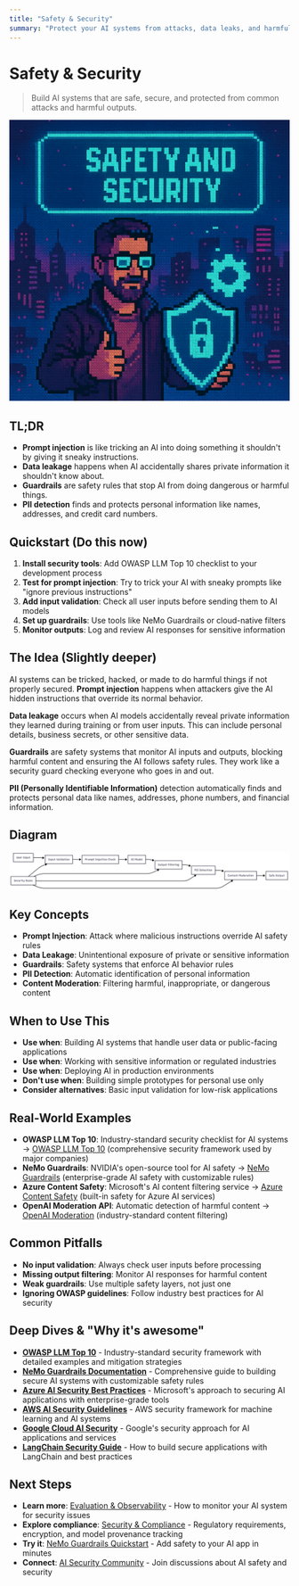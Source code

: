 ```yaml
---
title: "Safety & Security"
summary: "Protect your AI systems from attacks, data leaks, and harmful outputs using OWASP guidelines and guardrails"
---
```


# Safety & Security

> Build AI systems that are safe, secure, and protected from common attacks and harmful outputs.

![ai architect safety and security](/img/safety-and-security.png)

## TL;DR
- **Prompt injection** is like tricking an AI into doing something it shouldn't by giving it sneaky instructions.
- **Data leakage** happens when AI accidentally shares private information it shouldn't know about.
- **Guardrails** are safety rules that stop AI from doing dangerous or harmful things.
- **PII detection** finds and protects personal information like names, addresses, and credit card numbers.

## Quickstart (Do this now)
1. **Install security tools**: Add OWASP LLM Top 10 checklist to your development process
2. **Test for prompt injection**: Try to trick your AI with sneaky prompts like "ignore previous instructions"
3. **Add input validation**: Check all user inputs before sending them to AI models
4. **Set up guardrails**: Use tools like NeMo Guardrails or cloud-native filters
5. **Monitor outputs**: Log and review AI responses for sensitive information

## The Idea (Slightly deeper)
AI systems can be tricked, hacked, or made to do harmful things if not properly secured. **Prompt injection** happens when attackers give the AI hidden instructions that override its normal behavior.

**Data leakage** occurs when AI models accidentally reveal private information they learned during training or from user inputs. This can include personal details, business secrets, or other sensitive data.

**Guardrails** are safety systems that monitor AI inputs and outputs, blocking harmful content and ensuring the AI follows safety rules. They work like a security guard checking everyone who goes in and out.

**PII (Personally Identifiable Information)** detection automatically finds and protects personal data like names, addresses, phone numbers, and financial information.

## Diagram
![Safety and Security](/img/diagrams/safety-and-security.png)

## Key Concepts
- **Prompt Injection**: Attack where malicious instructions override AI safety rules
- **Data Leakage**: Unintentional exposure of private or sensitive information
- **Guardrails**: Safety systems that enforce AI behavior rules
- **PII Detection**: Automatic identification of personal information
- **Content Moderation**: Filtering harmful, inappropriate, or dangerous content

## When to Use This
- **Use when**: Building AI systems that handle user data or public-facing applications
- **Use when**: Working with sensitive information or regulated industries
- **Use when**: Deploying AI in production environments
- **Don't use when**: Building simple prototypes for personal use only
- **Consider alternatives**: Basic input validation for low-risk applications

## Real-World Examples
- **OWASP LLM Top 10**: Industry-standard security checklist for AI systems → [OWASP LLM Top 10](https://owasp.org/www-project-top-10-for-large-language-model-applications/) (comprehensive security framework used by major companies)
- **NeMo Guardrails**: NVIDIA's open-source tool for AI safety → [NeMo Guardrails](https://github.com/NVIDIA/NeMo-Guardrails) (enterprise-grade AI safety with customizable rules)
- **Azure Content Safety**: Microsoft's AI content filtering service → [Azure Content Safety](https://azure.microsoft.com/en-us/products/cognitive-services/content-safety) (built-in safety for Azure AI services)
- **OpenAI Moderation API**: Automatic detection of harmful content → [OpenAI Moderation](https://platform.openai.com/docs/guides/moderation) (industry-standard content filtering)

## Common Pitfalls
- **No input validation**: Always check user inputs before processing
- **Missing output filtering**: Monitor AI responses for harmful content
- **Weak guardrails**: Use multiple safety layers, not just one
- **Ignoring OWASP guidelines**: Follow industry best practices for AI security

## Deep Dives & "Why it's awesome"
- **[OWASP LLM Top 10](https://owasp.org/www-project-top-10-for-large-language-model-applications/)** - Industry-standard security framework with detailed examples and mitigation strategies
- **[NeMo Guardrails Documentation](https://docs.anyscale.com/guardrails/)** - Comprehensive guide to building secure AI systems with customizable safety rules
- **[Azure AI Security Best Practices](https://learn.microsoft.com/en-us/azure/ai-services/openai/concepts/security)** - Microsoft's approach to securing AI applications with enterprise-grade tools
- **[AWS AI Security Guidelines](https://docs.aws.amazon.com/sagemaker/latest/dg/security-iam.html)** - AWS security framework for machine learning and AI systems
- **[Google Cloud AI Security](https://cloud.google.com/security/ai)** - Google's security approach for AI applications and services
- **[LangChain Security Guide](https://python.langchain.com/docs/security/)** - How to build secure applications with LangChain and best practices

## Next Steps
- **Learn more**: [Evaluation & Observability](ai-architecture-topics/evaluation-and-observability.md) - How to monitor your AI system for security issues
- **Explore compliance**: [Security & Compliance](ai-architecture-topics/security-compliance.md) - Regulatory requirements, encryption, and model provenance tracking
- **Try it**: [NeMo Guardrails Quickstart](https://docs.anyscale.com/guardrails/getting-started) - Add safety to your AI app in minutes
- **Connect**: [AI Security Community](https://github.com/topics/ai-security) - Join discussions about AI safety and security


